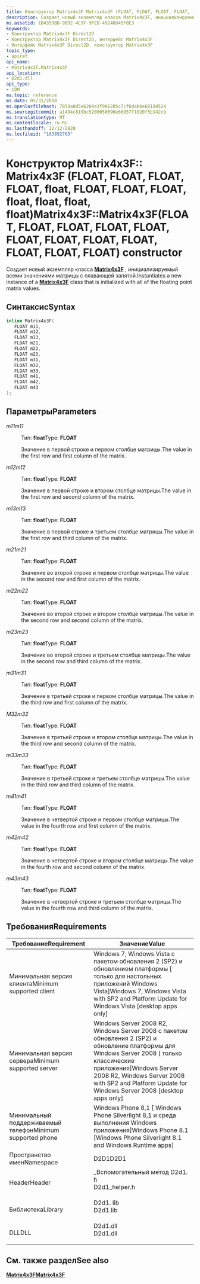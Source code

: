 ```yaml
---
title: Конструктор Matrix4x3F Matrix4x3F (FLOAT, FLOAT, FLOAT, FLOAT, float, float, float, FLOAT, FLOAT, float, float и float) (D2d1 \_ Helper. h)
description: Создает новый экземпляр класса Matrix4x3F, инициализируемый всеми значениями матрицы с плавающей запятой.
ms.assetid: 1B4359BD-9B92-4C9F-9FED-49246D45F0E3
keywords:
- Конструктор Matrix4x3F Direct2D
- Конструктор Matrix4x3F Direct2D, интерфейс Matrix4x3F
- Интерфейс Matrix4x3F Direct2D, конструктор Matrix4x3F
topic_type:
- apiref
api_name:
- Matrix4x3F.Matrix4x3F
api_location:
- D2d1.dll
api_type:
- COM
ms.topic: reference
ms.date: 05/31/2018
ms.openlocfilehash: 7858a0d5a6204e3f966205c7cf6dab6e68180524
ms.sourcegitcommit: a1494c819bc5200050696e66057f1020f5b142cb
ms.translationtype: MT
ms.contentlocale: ru-RU
ms.lasthandoff: 12/12/2020
ms.locfileid: "103892769"
---
```

# <a name="matrix4x3fmatrix4x3ffloat-float-float-float-float-float-float-float-float-float-float-float-constructor"></a><span data-ttu-id="4dcde-106">Конструктор Matrix4x3F:: Matrix4x3F (FLOAT, FLOAT, FLOAT, FLOAT, float, FLOAT, FLOAT, FLOAT, float, float, float, float)</span><span class="sxs-lookup"><span data-stu-id="4dcde-106">Matrix4x3F::Matrix4x3F(FLOAT, FLOAT, FLOAT, FLOAT, FLOAT, FLOAT, FLOAT, FLOAT, FLOAT, FLOAT, FLOAT, FLOAT) constructor</span></span>

<span data-ttu-id="4dcde-107">Создает новый экземпляр класса [**Matrix4x3F**](matrix4x3f.md) , инициализируемый всеми значениями матрицы с плавающей запятой.</span><span class="sxs-lookup"><span data-stu-id="4dcde-107">Instantiates a new instance of a [**Matrix4x3F**](matrix4x3f.md) class that is initialized with all of the floating point matrix values.</span></span>

## <a name="syntax"></a><span data-ttu-id="4dcde-108">Синтаксис</span><span class="sxs-lookup"><span data-stu-id="4dcde-108">Syntax</span></span>


```C++
inline Matrix4x3F(
   FLOAT m11,
   FLOAT m12,
   FLOAT m13,
   FLOAT m21,
   FLOAT m22,
   FLOAT m23,
   FLOAT m31,
   FLOAT m32,
   FLOAT m33,
   FLOAT m41,
   FLOAT m42,
   FLOAT m43
);
```



## <a name="parameters"></a><span data-ttu-id="4dcde-109">Параметры</span><span class="sxs-lookup"><span data-stu-id="4dcde-109">Parameters</span></span>

<dl> <dt>

<span data-ttu-id="4dcde-110">*m11*</span><span class="sxs-lookup"><span data-stu-id="4dcde-110">*m11*</span></span> 
</dt> <dd>

<span data-ttu-id="4dcde-111">Тип: **float**</span><span class="sxs-lookup"><span data-stu-id="4dcde-111">Type: **FLOAT**</span></span>

<span data-ttu-id="4dcde-112">Значение в первой строке и первом столбце матрицы.</span><span class="sxs-lookup"><span data-stu-id="4dcde-112">The value in the first row and first column of the matrix.</span></span>

</dd> <dt>

<span data-ttu-id="4dcde-113">*m12*</span><span class="sxs-lookup"><span data-stu-id="4dcde-113">*m12*</span></span> 
</dt> <dd>

<span data-ttu-id="4dcde-114">Тип: **float**</span><span class="sxs-lookup"><span data-stu-id="4dcde-114">Type: **FLOAT**</span></span>

<span data-ttu-id="4dcde-115">Значение в первой строке и втором столбце матрицы.</span><span class="sxs-lookup"><span data-stu-id="4dcde-115">The value in the first row and second column of the matrix.</span></span>

</dd> <dt>

<span data-ttu-id="4dcde-116">*m13*</span><span class="sxs-lookup"><span data-stu-id="4dcde-116">*m13*</span></span> 
</dt> <dd>

<span data-ttu-id="4dcde-117">Тип: **float**</span><span class="sxs-lookup"><span data-stu-id="4dcde-117">Type: **FLOAT**</span></span>

<span data-ttu-id="4dcde-118">Значение в первой строке и третьем столбце матрицы.</span><span class="sxs-lookup"><span data-stu-id="4dcde-118">The value in the first row and third column of the matrix.</span></span>

</dd> <dt>

<span data-ttu-id="4dcde-119">*m21*</span><span class="sxs-lookup"><span data-stu-id="4dcde-119">*m21*</span></span> 
</dt> <dd>

<span data-ttu-id="4dcde-120">Тип: **float**</span><span class="sxs-lookup"><span data-stu-id="4dcde-120">Type: **FLOAT**</span></span>

<span data-ttu-id="4dcde-121">Значение во второй строке и первом столбце матрицы.</span><span class="sxs-lookup"><span data-stu-id="4dcde-121">The value in the second row and first column of the matrix.</span></span>

</dd> <dt>

<span data-ttu-id="4dcde-122">*m22*</span><span class="sxs-lookup"><span data-stu-id="4dcde-122">*m22*</span></span> 
</dt> <dd>

<span data-ttu-id="4dcde-123">Тип: **float**</span><span class="sxs-lookup"><span data-stu-id="4dcde-123">Type: **FLOAT**</span></span>

<span data-ttu-id="4dcde-124">Значение во второй строке и втором столбце матрицы.</span><span class="sxs-lookup"><span data-stu-id="4dcde-124">The value in the second row and second column of the matrix.</span></span>

</dd> <dt>

<span data-ttu-id="4dcde-125">*m23*</span><span class="sxs-lookup"><span data-stu-id="4dcde-125">*m23*</span></span> 
</dt> <dd>

<span data-ttu-id="4dcde-126">Тип: **float**</span><span class="sxs-lookup"><span data-stu-id="4dcde-126">Type: **FLOAT**</span></span>

<span data-ttu-id="4dcde-127">Значение во второй строке и третьем столбце матрицы.</span><span class="sxs-lookup"><span data-stu-id="4dcde-127">The value in the second row and third column of the matrix.</span></span>

</dd> <dt>

<span data-ttu-id="4dcde-128">*m31*</span><span class="sxs-lookup"><span data-stu-id="4dcde-128">*m31*</span></span> 
</dt> <dd>

<span data-ttu-id="4dcde-129">Тип: **float**</span><span class="sxs-lookup"><span data-stu-id="4dcde-129">Type: **FLOAT**</span></span>

<span data-ttu-id="4dcde-130">Значение в третьей строке и первом столбце матрицы.</span><span class="sxs-lookup"><span data-stu-id="4dcde-130">The value in the third row and first column of the matrix.</span></span>

</dd> <dt>

<span data-ttu-id="4dcde-131">*M32*</span><span class="sxs-lookup"><span data-stu-id="4dcde-131">*m32*</span></span> 
</dt> <dd>

<span data-ttu-id="4dcde-132">Тип: **float**</span><span class="sxs-lookup"><span data-stu-id="4dcde-132">Type: **FLOAT**</span></span>

<span data-ttu-id="4dcde-133">Значение в третьей строке и втором столбце матрицы.</span><span class="sxs-lookup"><span data-stu-id="4dcde-133">The value in the third row and second column of the matrix.</span></span>

</dd> <dt>

<span data-ttu-id="4dcde-134">*m33*</span><span class="sxs-lookup"><span data-stu-id="4dcde-134">*m33*</span></span> 
</dt> <dd>

<span data-ttu-id="4dcde-135">Тип: **float**</span><span class="sxs-lookup"><span data-stu-id="4dcde-135">Type: **FLOAT**</span></span>

<span data-ttu-id="4dcde-136">Значение в третьей строке и третьем столбце матрицы.</span><span class="sxs-lookup"><span data-stu-id="4dcde-136">The value in the third row and third column of the matrix.</span></span>

</dd> <dt>

<span data-ttu-id="4dcde-137">*m41*</span><span class="sxs-lookup"><span data-stu-id="4dcde-137">*m41*</span></span> 
</dt> <dd>

<span data-ttu-id="4dcde-138">Тип: **float**</span><span class="sxs-lookup"><span data-stu-id="4dcde-138">Type: **FLOAT**</span></span>

<span data-ttu-id="4dcde-139">Значение в четвертой строке и первом столбце матрицы.</span><span class="sxs-lookup"><span data-stu-id="4dcde-139">The value in the fourth row and first column of the matrix.</span></span>

</dd> <dt>

<span data-ttu-id="4dcde-140">*m42*</span><span class="sxs-lookup"><span data-stu-id="4dcde-140">*m42*</span></span> 
</dt> <dd>

<span data-ttu-id="4dcde-141">Тип: **float**</span><span class="sxs-lookup"><span data-stu-id="4dcde-141">Type: **FLOAT**</span></span>

<span data-ttu-id="4dcde-142">Значение в четвертой строке и втором столбце матрицы.</span><span class="sxs-lookup"><span data-stu-id="4dcde-142">The value in the fourth row and second column of the matrix.</span></span>

</dd> <dt>

<span data-ttu-id="4dcde-143">*m43*</span><span class="sxs-lookup"><span data-stu-id="4dcde-143">*m43*</span></span> 
</dt> <dd>

<span data-ttu-id="4dcde-144">Тип: **float**</span><span class="sxs-lookup"><span data-stu-id="4dcde-144">Type: **FLOAT**</span></span>

<span data-ttu-id="4dcde-145">Значение в четвертой строке и третьем столбце матрицы.</span><span class="sxs-lookup"><span data-stu-id="4dcde-145">The value in the fourth row and third column of the matrix.</span></span>

</dd> </dl>

## <a name="requirements"></a><span data-ttu-id="4dcde-146">Требования</span><span class="sxs-lookup"><span data-stu-id="4dcde-146">Requirements</span></span>



| <span data-ttu-id="4dcde-147">Требование</span><span class="sxs-lookup"><span data-stu-id="4dcde-147">Requirement</span></span> | <span data-ttu-id="4dcde-148">Значение</span><span class="sxs-lookup"><span data-stu-id="4dcde-148">Value</span></span> |
|-------------------------------------|-----------------------------------------------------------------------------------------------------------------------------------|
| <span data-ttu-id="4dcde-149">Минимальная версия клиента</span><span class="sxs-lookup"><span data-stu-id="4dcde-149">Minimum supported client</span></span><br/> | <span data-ttu-id="4dcde-150">Windows 7, Windows Vista с пакетом обновления 2 (SP2) и обновлением платформы \[ только для настольных приложений Windows Vista\]</span><span class="sxs-lookup"><span data-stu-id="4dcde-150">Windows 7, Windows Vista with SP2 and Platform Update for Windows Vista \[desktop apps only\]</span></span><br/>                          |
| <span data-ttu-id="4dcde-151">Минимальная версия сервера</span><span class="sxs-lookup"><span data-stu-id="4dcde-151">Minimum supported server</span></span><br/> | <span data-ttu-id="4dcde-152">Windows Server 2008 R2, Windows Server 2008 с пакетом обновления 2 (SP2) и обновление платформы для Windows Server 2008 \[ только классические приложения\]</span><span class="sxs-lookup"><span data-stu-id="4dcde-152">Windows Server 2008 R2, Windows Server 2008 with SP2 and Platform Update for Windows Server 2008 \[desktop apps only\]</span></span><br/> |
| <span data-ttu-id="4dcde-153">Минимальный поддерживаемый телефон</span><span class="sxs-lookup"><span data-stu-id="4dcde-153">Minimum supported phone</span></span><br/>  | <span data-ttu-id="4dcde-154">Windows Phone 8,1 \[ Windows Phone Silverlight 8,1 и среда выполнения Windows приложения\]</span><span class="sxs-lookup"><span data-stu-id="4dcde-154">Windows Phone 8.1 \[Windows Phone Silverlight 8.1 and Windows Runtime apps\]</span></span><br/>                                           |
| <span data-ttu-id="4dcde-155">Пространство имен</span><span class="sxs-lookup"><span data-stu-id="4dcde-155">Namespace</span></span><br/>                | <span data-ttu-id="4dcde-156">D2D1</span><span class="sxs-lookup"><span data-stu-id="4dcde-156">D2D1</span></span><br/>                                                                                                                   |
| <span data-ttu-id="4dcde-157">Header</span><span class="sxs-lookup"><span data-stu-id="4dcde-157">Header</span></span><br/>                   | <dl> <span data-ttu-id="4dcde-158"><dt>\_Вспомогательный метод D2d1. h</dt></span><span class="sxs-lookup"><span data-stu-id="4dcde-158"><dt>D2d1\_helper.h</dt></span></span> </dl>                                         |
| <span data-ttu-id="4dcde-159">Библиотека</span><span class="sxs-lookup"><span data-stu-id="4dcde-159">Library</span></span><br/>                  | <dl> <span data-ttu-id="4dcde-160"><dt>D2d1. lib</dt></span><span class="sxs-lookup"><span data-stu-id="4dcde-160"><dt>D2d1.lib</dt></span></span> </dl>                                               |
| <span data-ttu-id="4dcde-161">DLL</span><span class="sxs-lookup"><span data-stu-id="4dcde-161">DLL</span></span><br/>                      | <dl> <span data-ttu-id="4dcde-162"><dt>D2d1.dll</dt></span><span class="sxs-lookup"><span data-stu-id="4dcde-162"><dt>D2d1.dll</dt></span></span> </dl>                                               |



## <a name="see-also"></a><span data-ttu-id="4dcde-163">См. также раздел</span><span class="sxs-lookup"><span data-stu-id="4dcde-163">See also</span></span>

<dl> <dt>

[<span data-ttu-id="4dcde-164">**Matrix4x3F**</span><span class="sxs-lookup"><span data-stu-id="4dcde-164">**Matrix4x3F**</span></span>](matrix4x3f.md)
</dt> </dl>

 

 





